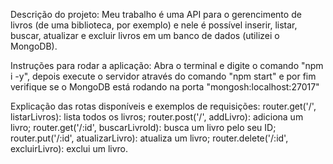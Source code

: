 Descrição do projeto:
Meu trabalho é uma API para o gerencimento de livros (de uma biblioteca, por exemplo) e nele é possível inserir, listar, buscar, atualizar e excluir livros em um banco de dados (utilizei o MongoDB).

Instruções para rodar a aplicação:
Abra o terminal e digite o comando "npm i -y", depois execute o servidor através do comando "npm start" e por fim verifique se o MongoDB está rodando na porta "mongosh:localhost:27017" 

Explicação das rotas disponíveis e exemplos de requisições:
router.get('/', listarLivros): lista todos os livros;
router.post('/', addLivro): adiciona um livro;
router.get('/:id', buscarLivroId): busca um livro pelo seu ID;
router.put('/:id', atualizarLivro): atualiza um livro;
router.delete('/:id', excluirLivro): exclui um livro.
